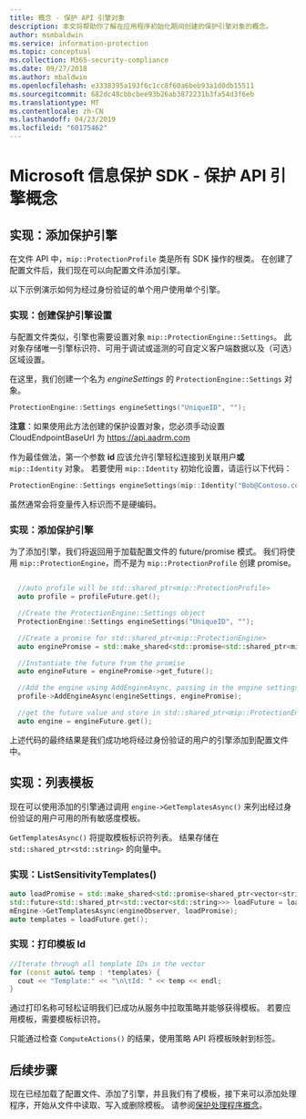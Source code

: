 ```yaml
---
title: 概念 - 保护 API 引擎对象
description: 本文将帮助你了解在应用程序初始化期间创建的保护引擎对象的概念。
author: msmbaldwin
ms.service: information-protection
ms.topic: conceptual
ms.collection: M365-security-compliance
ms.date: 09/27/2018
ms.author: mbaldwin
ms.openlocfilehash: e3338395a193f6c1cc8f60a6beb93a1d0db15511
ms.sourcegitcommit: 682dc48cbbcbee93b26ab3872231b3fa54d3f6eb
ms.translationtype: MT
ms.contentlocale: zh-CN
ms.lasthandoff: 04/23/2019
ms.locfileid: "60175462"
---
```

# <a name="microsoft-information-protection-sdk---protection-api-engine-concepts"></a>Microsoft 信息保护 SDK - 保护 API 引擎概念

## <a name="implementation-add-a-protection-engine"></a>实现：添加保护引擎

在文件 API 中，`mip::ProtectionProfile` 类是所有 SDK 操作的根类。 在创建了配置文件后，我们现在可以向配置文件添加引擎。

以下示例演示如何为经过身份验证的单个用户使用单个引擎。

### <a name="implementation-create-protection-engine-settings"></a>实现：创建保护引擎设置

与配置文件类似，引擎也需要设置对象 `mip::ProtectionEngine::Settings`。 此对象存储唯一引擎标识符、可用于调试或遥测的可自定义客户端数据以及（可选）区域设置。

在这里，我们创建一个名为 *engineSettings* 的 `ProtectionEngine::Settings` 对象。 

```cpp
ProtectionEngine::Settings engineSettings("UniqueID", "");
```

**注意**：如果使用此方法创建的保护设置对象，您必须手动设置 CloudEndpointBaseUrl 为 https://api.aadrm.com

作为最佳做法，第一个参数 **id** 应该允许引擎轻松连接到关联用户**或** `mip::Identity` 对象。 若要使用 `mip::Identity` 初始化设置，请运行以下代码：

```cpp
ProtectionEngine::Settings engineSettings(mip::Identity("Bob@Contoso.com", "");
```

虽然通常会将变量传入标识而不是硬编码。

### <a name="implementation-add-the-protection-engine"></a>实现：添加保护引擎

为了添加引擎，我们将返回用于加载配置文件的 future/promise 模式。 我们将使用 `mip::ProtectionEngine`，而不是为 `mip::ProtectionProfile` 创建 promise。

```cpp

  //auto profile will be std::shared_ptr<mip::ProtectionProfile>
  auto profile = profileFuture.get();

  //Create the ProtectionEngine::Settings object
  ProtectionEngine::Settings engineSettings("UniqueID", "");

  //Create a promise for std::shared_ptr<mip::ProtectionEngine>
  auto enginePromise = std::make_shared<std::promise<std::shared_ptr<mip::ProtectionEngine>>>();

  //Instantiate the future from the promise
  auto engineFuture = enginePromise->get_future();

  //Add the engine using AddEngineAsync, passing in the engine settings and the promise
  profile->AddEngineAsync(engineSettings, enginePromise);

  //get the future value and store in std::shared_ptr<mip::ProtectionEngine>
  auto engine = engineFuture.get();
```

上述代码的最终结果是我们成功地将经过身份验证的用户的引擎添加到配置文件中。

## <a name="implementation-list-templates"></a>实现：列表模板

现在可以使用添加的引擎通过调用 `engine->GetTemplatesAsync()` 来列出经过身份验证的用户可用的所有敏感度模板。 

`GetTemplatesAsync()` 将提取模板标识符列表。 结果存储在 `std::shared_ptr<std::string>` 的向量中。

### <a name="implementation-listsensitivitytemplates"></a>实现：ListSensitivityTemplates()

```cpp
auto loadPromise = std::make_shared<std::promise<shared_ptr<vector<string>>>>();
std::future<std::shared_ptr<std::vector<std::string>>> loadFuture = loadPromise->get_future();
mEngine->GetTemplatesAsync(engineObserver, loadPromise);
auto templates = loadFuture.get();
```

### <a name="implementation-print-the-template-ids"></a>实现：打印模板 Id

```cpp
//Iterate through all template IDs in the vector
for (const auto& temp : *templates) {
  cout << "Template:" << "\n\tId: " << temp << endl;
}
```

通过打印名称可轻松证明我们已成功从服务中拉取策略并能够获得模板。 若要应用模板，需要模板标识符。

只能通过检查 `ComputeActions()` 的结果，使用策略 API 将模板映射到标签。

## <a name="next-steps"></a>后续步骤

现在已经加载了配置文件、添加了引擎，并且我们有了模板，接下来可以添加处理程序，开始从文件中读取、写入或删除模板。 请参阅[保护处理程序概念](concept-handler-protection-cpp.md)。
